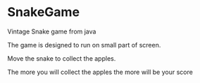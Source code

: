 # SnakeGame
Vintage Snake game from java

The game is designed to run on small part of screen.

Move the snake to collect the apples.

The more you will collect the apples the more will be your score
